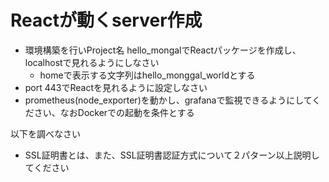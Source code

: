 # Reactが動くserver作成

- 環境構築を行いProject名 hello_mongalでReactパッケージを作成し、localhostで見れるようにしなさい
    - homeで表示する文字列はhello_monggal_worldとする
- port 443でReactを見れるように設定しなさい
- prometheus(node_exporter)を動かし、grafanaで監視できるようにしてください、なおDockerでの起動を条件とする

以下を調べなさい
- SSL証明書とは、また、SSL証明書認証方式について２パターン以上説明してください
